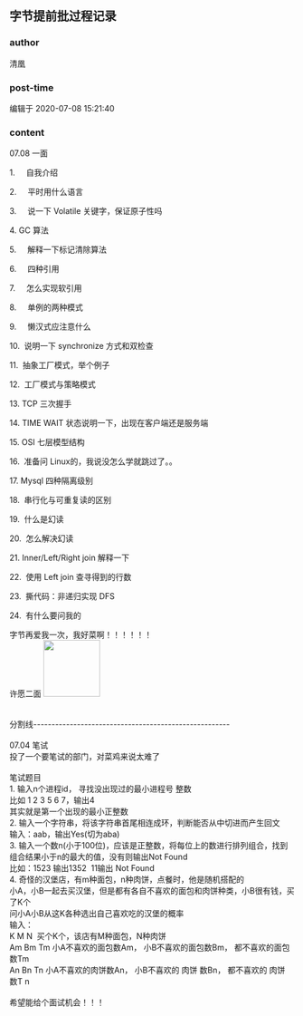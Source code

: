 ## 字节提前批过程记录
### author 
清凰
### post-time 

编辑于  2020-07-08 15:21:40
### content 
<div class="post-topic-des nc-post-content">
 <div>
  07.08 一面
 </div>
 <div>
  <p>
   1.     自我介绍
   <span>
   </span>
  </p>
  <p>
   2.     平时用什么语言
   <span>
   </span>
  </p>
  <p>
   3.     说一下
   <span>
    Volatile
   </span>
   关键字，保证原子性吗
   <span>
   </span>
  </p>
  <p>
   4.
   <span>
    GC
   </span>
   算法
   <span>
   </span>
  </p>
  <p>
   5.     解释一下标记清除算法
   <span>
   </span>
  </p>
  <p>
   6.     四种引用
   <span>
   </span>
  </p>
  <p>
   7.     怎么实现软引用
   <span>
   </span>
  </p>
  <p>
   8.     单例的两种模式
   <span>
   </span>
  </p>
  <p>
   9.     懒汉式应注意什么
   <span>
   </span>
  </p>
  <p>
   10.  说明一下
   <span>
    synchronize
   </span>
   方式和双检查
   <span>
   </span>
  </p>
  <p>
   11.  抽象工厂模式，举个例子
   <span>
   </span>
  </p>
  <p>
   12.  工厂模式与策略模式
   <span>
   </span>
  </p>
  <p>
   13.
   <span>
    TCP
   </span>
   三次握手
   <span>
   </span>
  </p>
  <p>
   14.
   <span>
    TIME WAIT
   </span>
   状态说明一下，出现在客户端还是服务端
   <span>
   </span>
  </p>
  <p>
   15.
   <span>
    OSI
   </span>
   七层模型结构
   <span>
   </span>
  </p>
  <p>
   16.  准备问
   <span>
    Linux的，我说没怎么学就跳过了。。
   </span>
  </p>
  <p>
   17.
   <span>
    Mysql
   </span>
   四种隔离级别
   <span>
   </span>
  </p>
  <p>
   18.  串行化与可重复读的区别
   <span>
   </span>
  </p>
  <p>
   19.  什么是幻读
   <span>
   </span>
  </p>
  <p>
   20.  怎么解决幻读
   <span>
   </span>
  </p>
  <p>
   21.
   <span>
    Inner/Left/Right join
   </span>
   解释一下
   <span>
   </span>
  </p>
  <p>
   22.  使用
   <span>
    Left join
   </span>
   查寻得到的行数
   <span>
   </span>
  </p>
  <p>
   23.  撕代码：非递归实现
   <span>
    DFS
   </span>
   <span>
   </span>
  </p>
  <p>
   24.  有什么要问我的
   <span>
   </span>
  </p>
  字节再爱我一次，我好菜啊！！！！！！
  <br/>
 </div>
 <div>
  许愿二面
  <img data-card-emoji="[面试必过]" height="100px" src="https://uploadfiles.nowcoder.com/images/20191018/63_1571399911125_75C168B671D4CE827FCA23907D85F114" width="100px"/>
 </div>
 <div>
  <br/>
 </div>
 <div>
  <br/>
 </div>
 <div>
  分割线------------------------------------------------------
 </div>
 <div>
  <br/>
 </div>
 <div>
  07.04 笔试
 </div>
 <div>
  投了一个要笔试的部门，对菜鸡来说太难了
 </div>
 <div>
  <br/>
 </div>
 <div>
  笔试题目
 </div>
 <div>
  1.
  <span>
   输入n个进程id，
  </span>
  寻找没出现过的最小进程号 整数
 </div>
 <div>
  比如 1 2 3 5 6 7，输出4
  <br/>
 </div>
 <div>
  其实就是第一个出现的最小正整数
  <br/>
 </div>
 <div>
  2. 输入一个字符串，将该字符串首尾相连成环，判断能否从中切进而产生回文
 </div>
 <div>
  输入：aab，输出Yes(切为aba)
  <br/>
 </div>
 <div>
  3. 输入一个数n(小于100位)，应该是正整数，将每位上的数进行排列组合，找到组合结果小于n的最大的值，没有则输出Not Found
 </div>
 <div>
  比如：1523 输出1352  11输出
  <span>
   Not Found
  </span>
 </div>
 <div>
  4. 奇怪的汉堡店，有m种面包，n种肉饼，点餐时，他是随机搭配的
 </div>
 <div>
  小A，小B一起去买汉堡，但是都有各自不喜欢的面包和肉饼种类，小B很有钱，买了K个
 </div>
 <div>
  问小A小B从这K各种选出自己喜欢吃的汉堡的概率
 </div>
 <div>
  输入：
  <br/>
 </div>
 <div>
  K M N  买个K个，该店有M种面包，N种肉饼
 </div>
 <div>
  Am Bm Tm 小A不喜欢的面包数Am， 小B不喜欢的面包数Bm， 都不喜欢的面包数Tm
 </div>
 <div>
  An Bn Tn
  <span>
   小A不喜欢的肉饼数An， 小B不喜欢的
   <span>
    肉饼
   </span>
   数Bn， 都不喜欢的
   <span>
    肉饼
   </span>
   数T
  </span>
  n
  <br/>
 </div>
 <div>
  <br/>
 </div>
 <div>
  希望能给个面试机会！！！
 </div>
</div>
